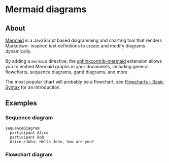 # Mermaid diagrams


## About

[Mermaid] is a JavaScript based diagramming and charting tool that renders Markdown-
inspired text definitions to create and modify diagrams dynamically.

By adding a `mermaid` directive, the [sphinxcontrib-mermaid] extension allows you to
embed Mermaid graphs in your documents, including general flowcharts, sequence diagrams,
gantt diagrams, and more.

The most popular chart will probably be a flowchart, see [Flowcharts - Basic Syntax]
for an introduction.

[Mermaid]: https://mermaid.js.org/
[Flowcharts - Basic Syntax]: https://mermaid.js.org/syntax/flowchart.html
[sphinxcontrib-mermaid]: https://pypi.org/project/sphinxcontrib-mermaid/


## Examples

### Sequence diagram
```{mermaid}
sequenceDiagram
  participant Alice
  participant Bob
  Alice->John: Hello John, how are you?    
```

### Flowchart diagram
```{mermaid} ../_static/mermaid-example.mmd
```
